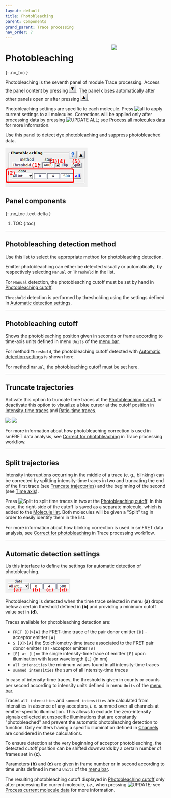 ```yaml
---
layout: default
title: Photobleaching
parent: Components
grand_parent: Trace processing
nav_order: 7
---
```


<img src="../../assets/images/logos/logo-trace-processing_400px.png" width="170" style="float:right; margin-left: 15px;"/>

# Photobleaching
{: .no_toc }

Photobleaching is the seventh panel of module Trace processing. 
Access the panel content by pressing 
![Bottom arrow](../../assets/images/gui/interface-but-bottomarrow.png). 
The panel closes automatically after other panels open or after pressing 
![Top arrow](../../assets/images/gui/interface-but-toparrow.png). 

Photobleaching settings are specific to each molecule. 
Press 
![all](../../assets/images/gui/TP-but-all.png "all") to apply current settings to all molecules. 
Corrections will be applied only after processing data by pressing 
![UPDATE ALL](../../assets/images/gui/TP-but-update-all.png "UPDATE ALL"); see 
[Process all molecules data](area-control.html#process-all-molecules-data) for more information.

Use this panel to detect dye photobleaching and suppress photobleached data.

<a class="plain" href="../../assets/images/gui/TP-panel-pb.png"><img src="../../assets/images/gui/TP-panel-pb.png" style="max-width: 258px;"/></a>

## Panel components
{: .no_toc .text-delta }

1. TOC
{:toc}


---

## Photobleaching detection method

Use this list to select the appropriate method for photobleaching detection.

Emitter photobleaching can either be detected visually or automatically, by respectively selecting `Manual` or `Threshold` in the list.

For `Manual` detection, the photobleaching cutoff must be set by hand in 
[Photobleaching cutoff](#photobleaching-cutoff).

`Threshold` detection is performed by thresholding using the settings defined in 
[Automatic detection settings](#automatic-detection-settings).


---

## Photobleaching cutoff

Shows the photobleaching position given in seconds or frame according to time-axis units defined in menu `Units` of the 
[menu bar](../../Getting_started.html#interface).

For method `Threshold`, the photobleaching cutoff detected with 
[Automatic detection settings](#automatic-detection-settings) is shown here.

For method `Manual`, the photobleaching cutoff must be set here.


---

## Truncate trajectories

Activate this option to truncate time traces at the 
[Photobleaching cutoff](#photobleaching-cutoff), or deactivate this option to visualize a blue cursor at the cutoff position in 
[Intensity-time traces](visualization-area.html#intensity-time-traces-and-histograms) and 
[Ratio-time traces](visualization-area.html#ratio-time-traces-and-histograms).

<img src="../../assets/images/figures/TP-panel-photobleaching-disp.png" style="max-width:538px;">

<img src="../../assets/images/figures/TP-panel-photobleaching-truncate.png" style="max-width:538px;">

For more information about how photobleaching correction is used in smFRET data analysis, see 
[Correct for photobleaching](../workflow.html#correct-for-photobleaching) in Trace processing workflow.


---

## Split trajectories

Intensity interruptions occurring in the middle of a trace (e. g., blinking) can be corrected by splitting intensity-time traces in two and truncating the end of the first trace (see 
[Truncate trajectories](#truncate-trajectories)) and the beginning of the second (see 
[Time axis](panel-plot.html#time-axis)).

Press 
![Split](../../assets/images/gui/TP-but-split.png "all") to split time traces in two at the 
[Photobleaching cutoff](#photobleaching-cutoff).
In this case, the right-side of the cutoff is saved as a separate molecule, which is added to the 
[Molecule list](panel-sample-management.html#molecule-list).
Both molecules will be given a "Split" tag in order to easily identify them in the list.

For more information about how blinking correction is used in smFRET data analysis, see 
[Correct for photobleaching](../workflow.html#correct-for-photobleaching) in Trace processing workflow.


---

## Automatic detection settings

Us this interface to define the settings for automatic detection of photobleaching.

<a class="plain" href="../../assets/images/gui/TP-panel-pb-param.png"><img src="../../assets/images/gui/TP-panel-pb-param.png" style="max-width: 204px;"/></a>

Photobleaching is detected when the time trace selected in menu **(a)** drops below a certain threshold defined in **(b)** and providing a minimum cutoff value set in **(d)**.

Traces available for photobleaching detection are:

* `FRET [D]>[A]` the FRET-time trace of the pair donor emitter `[D]` -acceptor emitter `[A]`
* `S [D]>[A]` the Stoichiometry-time trace associated to the FRET pair donor emitter `[D]` -acceptor emitter `[A]`
* `[E] at [L]nm` the single intensity-time trace of emitter `[E]` upon illumination with laser wavelength `[L]` (in nm)
* `all intensities` the minimum values found in all intensity-time traces
* `summed intensities` the sum of all intensity-time traces

In case of intensity-time traces, the threshold is given in counts or counts per second according to intensity units defined in menu `Units` of the 
[menu bar](../../Getting_started.html#interface).

Traces `all intensities` and `summed intensities` are calculated from intensities in absence of any acceptors, *i. e.* summed over all channels at emitter-specific illumination.
This allows to exclude the zero-intensity signals collected at unspecific illuminations that are constantly "photobleached" and prevent the automatic photobleaching detection to function.
Only emitters having a specific illumination defined in 
[Channels](../../tutorials/set-experiment-settings/import-trajectories.html#channels) are considered in these calculations.

To ensure detection at the very beginning of acceptor photobleaching, the detected cutoff position can be shifted downwards by a certain number of frames set in **(c)**.

Parameters **(b)** and **(c)** are given in frame number or in second according to time units defined in menu `Units` of the 
[menu bar](../../Getting_started.html#interface).

The resulting photobleaching cutoff displayed in 
[Photobleaching cutoff](#photobleaching-cutoff) only after processing the current molecule, *i.e.*, when pressing 
![UPDATE](../../assets/images/gui/TP-but-update.png "UPDATE"); see 
[Process current molecule data](panel-sample-management.html#process-current-molecule-data) for more information.


